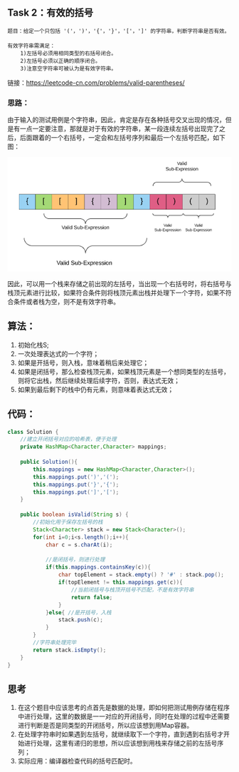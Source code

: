 ## Task 2：有效的括号

	题目：给定一个只包括 '('，')'，'{'，'}'，'['，']' 的字符串，判断字符串是否有效。
	
	有效字符串需满足：
		1)左括号必须用相同类型的右括号闭合。
		2)左括号必须以正确的顺序闭合。
		3)注意空字符串可被认为是有效字符串。

链接：https://leetcode-cn.com/problems/valid-parentheses/

### 思路：

​		由于输入的测试用例是个字符串，因此，肯定是存在各种括号交叉出现的情况，但是有一点一定要注意，那就是对于有效的字符串，某一段连续左括号出现完了之后，后面跟着的一个右括号，一定会和左括号序列和最后一个左括号匹配，如下图：

![](images\valid_parenthesis.png)

​			因此，可以用一个栈来存储之前出现的左括号，当出现一个右括号时，将右括号与栈顶元素进行比较，如果符合条件则将栈顶元素出栈并处理下一个字符，如果不符合条件或者栈为空，则不是有效字符串。



## 算法：

1. 初始化栈S;
2. 一次处理表达式的一个字符；
3. 如果是开括号，则入栈，意味着稍后来处理它；
4. 如果是闭括号，那么检查栈顶元素，如果栈顶元素是一个想同类型的左括号，则将它出栈，然后继续处理后续字符，否则，表达式无效；
5. 如果到最后剩下的栈中仍有元素，则意味着表达式无效；



## 代码：

```java
class Solution {
    //建立开闭括号对应的哈希表，便于处理
    private HashMap<Character,Character> mappings;
    
    public Solution(){
        this.mappings = new HashMap<Character,Character>();
        this.mappings.put(')','(');
        this.mappings.put('}','{');
        this.mappings.put(']','[');
    }
    
    public boolean isValid(String s) {
        //初始化用于保存左括号的栈
        Stack<Character> stack = new Stack<Character>();
        for(int i=0;i<s.length();i++){
            char c = s.charAt(i);
            
            //是闭括号，则进行处理
            if(this.mappings.containsKey(c)){
                char topElement = stack.empty() ? '#' : stack.pop();
                if(topElement != this.mappings.get(c)){
                    //当前闭括号与栈顶开括号不匹配，不是有效字符串
                    return false;
                }   
            }else{ //是开括号，入栈
                stack.push(c);
            }
        }
        //字符串处理完毕
        return stack.isEmpty();
    }
}
```



## 思考

1. 在这个题目中应该思考的点首先是数据的处理，即如何把测试用例存储在程序中进行处理，这里的数据是一一对应的开闭括号，同时在处理的过程中还需要进行判断是否是同类型的开闭括号，所以应该想到用Map容器。
2. 在处理字符串时如果遇到左括号，就继续取下一个字符，直到遇到右括号才开始进行处理，这里有递归的思想，所以应该想到用栈来存储之前的左括号序列；
3. 实际应用：编译器检查代码的括号匹配时。